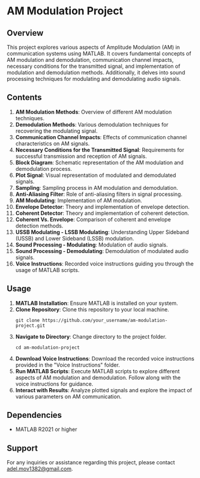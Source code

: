 # AM Modulation Project

## Overview

This project explores various aspects of Amplitude Modulation (AM) in communication systems using MATLAB. It covers fundamental concepts of AM modulation and demodulation, communication channel impacts, necessary conditions for the transmitted signal, and implementation of modulation and demodulation methods. Additionally, it delves into sound processing techniques for modulating and demodulating audio signals.

## Contents

1. **AM Modulation Methods**: Overview of different AM modulation techniques.
2. **Demodulation Methods**: Various demodulation techniques for recovering the modulating signal.
3. **Communication Channel Impacts**: Effects of communication channel characteristics on AM signals.
4. **Necessary Conditions for the Transmitted Signal**: Requirements for successful transmission and reception of AM signals.
5. **Block Diagram**: Schematic representation of the AM modulation and demodulation process.
6. **Plot Signal**: Visual representation of modulated and demodulated signals.
7. **Sampling**: Sampling process in AM modulation and demodulation.
8. **Anti-Aliasing Filter**: Role of anti-aliasing filters in signal processing.
9. **AM Modulating**: Implementation of AM modulation.
10. **Envelope Detector**: Theory and implementation of envelope detection.
11. **Coherent Detector**: Theory and implementation of coherent detection.
12. **Coherent Vs. Envelope**: Comparison of coherent and envelope detection methods.
13. **USSB Modulating - LSSB Modulating**: Understanding Upper Sideband (USSB) and Lower Sideband (LSSB) modulation.
14. **Sound Processing - Modulating**: Modulation of audio signals.
15. **Sound Processing - Demodulating**: Demodulation of modulated audio signals.
16. **Voice Instructions**: Recorded voice instructions guiding you through the usage of MATLAB scripts.

## Usage

1. **MATLAB Installation**: Ensure MATLAB is installed on your system.
2. **Clone Repository**: Clone this repository to your local machine.
    ```
    git clone https://github.com/your_username/am-modulation-project.git
    ```
3. **Navigate to Directory**: Change directory to the project folder.
    ```
    cd am-modulation-project
    ```
4. **Download Voice Instructions**: Download the recorded voice instructions provided in the "Voice Instructions" folder.
5. **Run MATLAB Scripts**: Execute MATLAB scripts to explore different aspects of AM modulation and demodulation. Follow along with the voice instructions for guidance.
6. **Interact with Results**: Analyze plotted signals and explore the impact of various parameters on AM communication.

## Dependencies

- MATLAB R2021 or higher


## Support

For any inquiries or assistance regarding this project, please contact [adel.mov1382@gmail.com](adel.mov1382@gmail.com).
